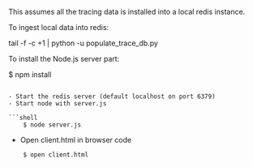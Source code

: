 This assumes all the tracing data is installed into a local redis instance.

To ingest local data into redis:

tail -f -c +1 <path> | python -u populate_trace_db.py

To install the Node.js server part:

$ npm install
```

- Start the redis server (default localhost on port 6379)
- Start node with server.js

```shell
    $ node server.js
```

- Open client.html in browser code

```shell
    $ open client.html
```





